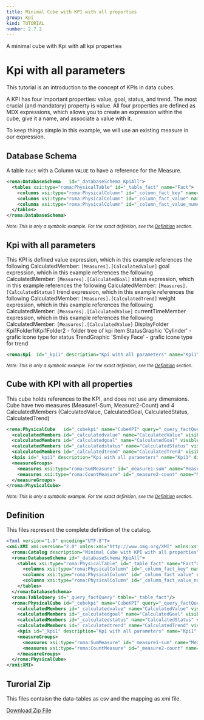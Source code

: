 ```yaml
---
title: Minimal Cube with KPI with all properties
group: Kpi
kind: TUTORIAL
number: 2.7.2
---
```

A minimal cube with Kpi with all kpi properties


# Kpi with all parameters

This tutorial is an introduction to the concept of KPIs in data cubes.

A KPI has four important properties: value, goal, status, and trend. The most crucial (and mandatory) property is value. All four properties are defined as MDX expressions, which allows you to create an expression within the cube, give it a name, and associate a value with it.

To keep things simple in this example, we will use an existing measure in our expression.


## Database Schema

A table `Fact` with a Column `VALUE` to have a reference for the Measure.


```xml
<roma:DatabaseSchema   id="_databaseSchema_KpiAll">
  <tables xsi:type="roma:PhysicalTable" id="_table_fact" name="Fact">
    <columns xsi:type="roma:PhysicalColumn" id="_column_fact_key" name="KEY"/>
    <columns xsi:type="roma:PhysicalColumn" id="_column_fact_value" name="VALUE" type="Integer"/>
    <columns xsi:type="roma:PhysicalColumn" id="_column_fact_value_numeric" name="VALUE_NUMERIC" type="Integer"/>
  </tables>
</roma:DatabaseSchema>

```
*<small>Note: This is only a symbolic example. For the exact definition, see the [Definition](#definition) section.</small>*
## Kpi with all parameters

This KPI is defined
value             expression, which in this example references the following CalculatedMember: `[Measures].[CalculatedValue]`
goal              expression, which in this example references the following CalculatedMember: `[Measures].[CalculatedGoal]`
status            expression, which in this example references the following CalculatedMember: `[Measures].[CalculatedStatus]`
trend             expression, which in this example references the following CalculatedMember: `[Measures].[CalculatedTrend]`
weight            expression, which in this example references the following CalculatedMember: `[Measures].[CalculatedValue]`
currentTimeMember expression, which in this example references the following CalculatedMember: `[Measures].[CalculatedValue]`
DisplayFolder     Kpi1Folder1\Kpi1Folder2 - folder tree of kpi item
StatusGraphic     'Cylinder' - grafic icone type for status
TrendGraphic      'Smiley Face' - grafic icone type for trend



```xml
<roma:Kpi  id="_kpi1" description="Kpi with all parameters" name="Kpi1" displayFolder="Kpi1Folder1\Kpi1Folder2" associatedMeasureGroupID="Kpi1MeasureGroupID" value="[Measures].[CalculatedValue]" goal="[Measures].[CalculatedGoal]" status="[Measures].[CalculatedStatus]" trend="[Measures].[CalculatedTrend]" weight="[Measures].[CalculatedValue]" trendGraphic="Smiley Face" statusGraphic="Cylinder" currentTimeMember="[Measures].[CalculatedValue]"/>

```
*<small>Note: This is only a symbolic example. For the exact definition, see the [Definition](#definition) section.</small>*
## Cube with KPI with all properties

This cube holds references to the KPI, and does not use any dimensions.
Cube have two measures (Measure1-Sum, Measure2-Count) and 4 CalculatedMembers (CalculatedValue, CalculatedGoal, CalculatedStatus, CalculatedTrend)


```xml
<roma:PhysicalCube   id="_cubekpi" name="CubeKPI" query="_query_factQuery">
  <calculatedMembers id="_calculatedvalue" name="CalculatedValue" visible="false" formula="[Measures].[Measure1-Sum] / [Measures].[Measure2-Count]"/>
  <calculatedMembers id="_calculatedgoal" name="CalculatedGoal" visible="false" formula="[Measures].[Measure1-Sum] / [Measures].[Measure2-Count]"/>
  <calculatedMembers id="_calculatedstatus" name="CalculatedStatus" visible="false" formula="[Measures].[Measure1-Sum] / [Measures].[Measure2-Count]"/>
  <calculatedMembers id="_calculatedtrend" name="CalculatedTrend" visible="false" formula="[Measures].[Measure1-Sum] / [Measures].[Measure2-Count]"/>
  <kpis id="_kpi1" description="Kpi with all parameters" name="Kpi1" displayFolder="Kpi1Folder1\Kpi1Folder2" associatedMeasureGroupID="Kpi1MeasureGroupID" value="[Measures].[CalculatedValue]" goal="[Measures].[CalculatedGoal]" status="[Measures].[CalculatedStatus]" trend="[Measures].[CalculatedTrend]" weight="[Measures].[CalculatedValue]" trendGraphic="Smiley Face" statusGraphic="Cylinder" currentTimeMember="[Measures].[CalculatedValue]"/>
  <measureGroups>
    <measures xsi:type="roma:SumMeasure" id="_measure1-sum" name="Measure1-Sum" column="_column_fact_value"/>
    <measures xsi:type="roma:CountMeasure" id="_measure2-count" name="Measure2-Count" column="_column_fact_value"/>
  </measureGroups>
</roma:PhysicalCube>

```
*<small>Note: This is only a symbolic example. For the exact definition, see the [Definition](#definition) section.</small>*

## Definition

This files represent the complete definition of the catalog.

```xml
<?xml version="1.0" encoding="UTF-8"?>
<xmi:XMI xmi:version="2.0" xmlns:xmi="http://www.omg.org/XMI" xmlns:xsi="http://www.w3.org/2001/XMLSchema-instance" xmlns:roma="https://www.daanse.org/spec/org.eclipse.daanse.rolap.mapping">
  <roma:Catalog description="Minimal Cube with KPI with all properties" name="Minimal Cube with KPI with all properties" cubes="_cubekpi" dbschemas="_databaseSchema_KpiAll"/>
  <roma:DatabaseSchema id="_databaseSchema_KpiAll">
    <tables xsi:type="roma:PhysicalTable" id="_table_fact" name="Fact">
      <columns xsi:type="roma:PhysicalColumn" id="_column_fact_key" name="KEY"/>
      <columns xsi:type="roma:PhysicalColumn" id="_column_fact_value" name="VALUE" type="Integer"/>
      <columns xsi:type="roma:PhysicalColumn" id="_column_fact_value_numeric" name="VALUE_NUMERIC" type="Integer"/>
    </tables>
  </roma:DatabaseSchema>
  <roma:TableQuery id="_query_factQuery" table="_table_fact"/>
  <roma:PhysicalCube id="_cubekpi" name="CubeKPI" query="_query_factQuery">
    <calculatedMembers id="_calculatedvalue" name="CalculatedValue" visible="false" formula="[Measures].[Measure1-Sum] / [Measures].[Measure2-Count]"/>
    <calculatedMembers id="_calculatedgoal" name="CalculatedGoal" visible="false" formula="[Measures].[Measure1-Sum] / [Measures].[Measure2-Count]"/>
    <calculatedMembers id="_calculatedstatus" name="CalculatedStatus" visible="false" formula="[Measures].[Measure1-Sum] / [Measures].[Measure2-Count]"/>
    <calculatedMembers id="_calculatedtrend" name="CalculatedTrend" visible="false" formula="[Measures].[Measure1-Sum] / [Measures].[Measure2-Count]"/>
    <kpis id="_kpi1" description="Kpi with all parameters" name="Kpi1" displayFolder="Kpi1Folder1\Kpi1Folder2" associatedMeasureGroupID="Kpi1MeasureGroupID" value="[Measures].[CalculatedValue]" goal="[Measures].[CalculatedGoal]" status="[Measures].[CalculatedStatus]" trend="[Measures].[CalculatedTrend]" weight="[Measures].[CalculatedValue]" trendGraphic="Smiley Face" statusGraphic="Cylinder" currentTimeMember="[Measures].[CalculatedValue]"/>
    <measureGroups>
      <measures xsi:type="roma:SumMeasure" id="_measure1-sum" name="Measure1-Sum" column="_column_fact_value"/>
      <measures xsi:type="roma:CountMeasure" id="_measure2-count" name="Measure2-Count" column="_column_fact_value"/>
    </measureGroups>
  </roma:PhysicalCube>
</xmi:XMI>

```



## Turorial Zip
This files contaisn the data-tables as csv and the mapping as xmi file.

<a href="./zip/tutorial.kpi.all.zip" download>Download Zip File</a>
